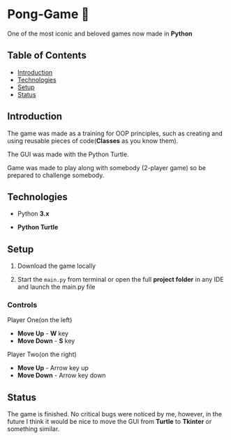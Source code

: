 # Pong-Game 🏓
One of the most iconic and beloved games now made in **Python**
## Table of Contents
+ [Introduction](#Introduction)  
+ [Technologies](#Technologies)
+ [Setup](#Setup) 
+ [Status](#Status) 
## Introduction
The game was made as a training for OOP principles, such as creating and using reusable pieces of code(**Classes** as you know them).

The GUI was made with the Python Turtle.

Game was made to play along with somebody (2-player game) so be prepared to challenge somebody.
## Technologies

+ Python **3.x**

+ **Python Turtle**
 
## Setup

1. Download the game locally 

2. Start the ```main.py``` from terminal or open the full **project folder** in any IDE and launch the main.py file

### Controls

Player One(on the left)
+ **Move Up** - **W** key
+ **Move Down** - **S** key

Player Two(on the right)
+ **Move Up** - Arrow key up
+ **Move Down** - Arrow key down

## Status

The game is finished. No critical bugs were noticed by me, however, in the future I think it would be nice to move the GUI from **Turtle** to **Tkinter** or something similar.
